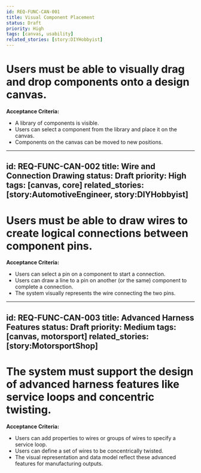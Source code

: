 ```yaml
---
id: REQ-FUNC-CAN-001
title: Visual Component Placement
status: Draft
priority: High
tags: [canvas, usability]
related_stories: [story:DIYHobbyist]
---
```


# Users must be able to visually drag and drop components onto a design canvas.

**Acceptance Criteria:**
*   A library of components is visible.
*   Users can select a component from the library and place it on the canvas.
*   Components on the canvas can be moved to new positions.

---
id: REQ-FUNC-CAN-002
title: Wire and Connection Drawing
status: Draft
priority: High
tags: [canvas, core]
related_stories: [story:AutomotiveEngineer, story:DIYHobbyist]
---

# Users must be able to draw wires to create logical connections between component pins.

**Acceptance Criteria:**
*   Users can select a pin on a component to start a connection.
*   Users can draw a line to a pin on another (or the same) component to complete a connection.
*   The system visually represents the wire connecting the two pins.

---
id: REQ-FUNC-CAN-003
title: Advanced Harness Features
status: Draft
priority: Medium
tags: [canvas, motorsport]
related_stories: [story:MotorsportShop]
---

# The system must support the design of advanced harness features like service loops and concentric twisting.

**Acceptance Criteria:**
*   Users can add properties to wires or groups of wires to specify a service loop.
*   Users can define a set of wires to be concentrically twisted.
*   The visual representation and data model reflect these advanced features for manufacturing outputs.
